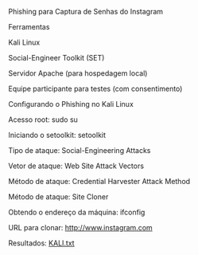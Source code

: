 Phishing para Captura de Senhas do Instagram

Ferramentas

Kali Linux

Social-Engineer Toolkit (SET)

Servidor Apache (para hospedagem local)

Equipe participante para testes (com consentimento)

Configurando o Phishing no Kali Linux

Acesso root: sudo su

Iniciando o setoolkit: setoolkit

Tipo de ataque: Social-Engineering Attacks

Vetor de ataque: Web Site Attack Vectors


Método de ataque: Credential Harvester Attack Method

Método de ataque: Site Cloner

Obtendo o endereço da máquina: ifconfig

URL para clonar: http://www.instagram.com

Resultados:
[KALI.txt](https://github.com/user-attachments/files/18595819/KALI.txt)


